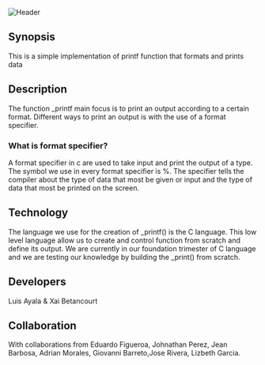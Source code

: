 ![Header](https://leviarista.github.io/github-profile-header-generator/https://leviarista.github.io/github-profile-header-generator/)


## Synopsis
This is a simple implementation of printf function that formats and prints data

## Description

The function _printf main focus is to print an output according to a certain format. Different ways to print an output is with the use of a format specifier.

### What is format specifier?

A format specifier in c are used to take input and print the output of a type. The symbol we use in every format specifier is %. The specifier tells the compiler about the type of data that most be given or input and the type of data that most be printed on the screen.

## Technology

The language we use for the creation of _printf() is the C language. This low level language allow us to create and control function from scratch and define its output. We are currently in our foundation trimester of C language and we are testing our knowledge by building the _print() from scratch.

## Developers
Luis Ayala & Xai Betancourt

## Collaboration
With collaborations from Eduardo Figueroa, Johnathan Perez, Jean Barbosa, Adrian Morales, Giovanni Barreto,Jose Rivera, Lizbeth Garcia.


